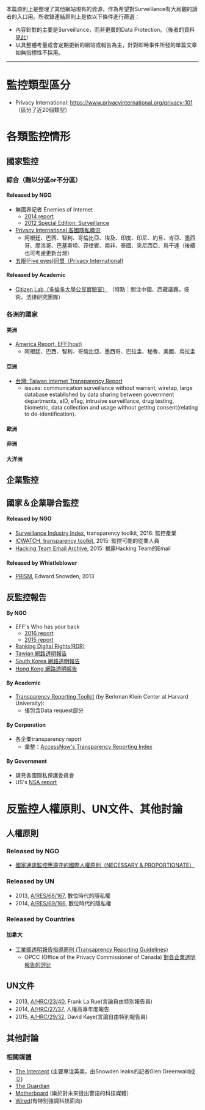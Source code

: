 本篇原則上是整理了其他網站現有的資源，作為希望對Surveillance有大局觀的讀者的入口用。所收錄連結原則上是依以下條件進行篩選：
- 內容針對的主要是Surveillance，而非更廣的Data Protection。（後者的資料[見此](https://github.com/hmsyuan/RtP/blob/master/Protection.md)）
- 以具整體考量或會定期更新的網站或報告為主，針對即時事件所發的單篇文章如無指標性不採用。


---

# 監控類型區分
- Privacy International: https://www.privacyinternational.org/privacy-101 （區分了近20個類型）
# 各類監控情形

## 國家監控
### 綜合（難以分區or不分區）
#### Released by NGO
- 無國界記者 Enemies of Internet
    - [2014 report](http://12mars.rsf.org/2014-en/)
    - [2012 Special Edition: Surveillance](http://surveillance.rsf.org/en/)
- [Privacy International 各國隱私概況](https://www.privacyinternational.org/reports/state-of-privacy)
	- 阿根廷、巴西、智利、哥倫比亞、埃及、印度、印尼、約旦、肯亞、墨西哥、摩洛哥、巴基斯坦、菲律賓、南非、泰國、突尼西亞、烏干達（後續也可考慮更新台灣）
- [五眼(Five eyes)同盟（Privacy International)](https://www.privacyinternational.org/node/51)
#### Released by Academic
- [Citizen Lab（多倫多大學公民實驗室）](http://citizenlab.org/) （特點：關注中國、西藏議題，技術、法律研究團隊）

### 各洲的國家

#### 美洲
- [America Report, EFF(host)](https://necessaryandproportionate.org/americas-reports)
	- 阿根廷、巴西、智利、哥倫比亞、墨西哥、巴拉圭、秘魯、美國、烏拉圭
#### 亞洲
- [台灣: Taiwan Internet Transparency Report](https://www.tahr.org.tw/transparency/)
    - issues: communication surveillance without warrant, wiretap, large database established by data sharing between government departments, eID, eTag, intrusive surveillance, drug testing, biometric, data collection and usage without getting consent(relating to de-identification).

#### 歐洲

#### 非洲

#### 大洋洲


## 企業監控



## 國家＆企業聯合監控
#### Released by NGO
- [Surveillance Industry Index]( https://sii.transparencytoolkit.org/), transparency toolkit, 2016: 監控產業
- [ICWATCH, transparency toolkit](https://transparencytoolkit.org/icwatch/), 2015: 監控可能的從業人員
- [Hacking Team Email Archive]( https://transparencytoolkit.org/hacking-team-email-archive/), 2015: 揭露Hacking Team的Email

#### Released by Whistleblower
- [PRISM](https://nsa.gov1.info/dni/prism.html), Edward Snowden, 2013
## 反監控報告

#### By NGO
- EFF's Who has your back
    - [2016 report](https://www.eff.org/who-has-your-back-2016 ) 
    - [2015 report](https://www.eff.org/who-has-your-back-government-data-requests-2015)
- [Ranking Digital Rights(RDR)](https://rankingdigitalrights.org/)	
- [Tawian 網路透明報告](http://transparency.tahr.org.tw/TITR_Report_2015.pdf)
- [South Korea 網路透明報告](http://transparency.kr/?ckattempt=1)
- [Hong Kong 網路透明報告](http://transparency.jmsc.hku.hk/)

#### By Academic
- [Transparency Reporting Toolkit](https://cyber.harvard.edu/publications/2016/transparency_memos) (by Berkman Klein Center at Harvard University): 
   - 僅包含Data request部分

#### By Corporation
- 各企業transparency report
    - 彙整：[AccessNow's Transparency Reporting Index](https://www.accessnow.org/transparency-reporting-index/ )

#### By Government
- 請見各國隱私保護委員會
- US's [NSA report](https://www.nsa.gov/about/civil-liberties/reports/)

# 反監控人權原則、UN文件、其他討論

## 人權原則

### Released by NGO
- [國家通訊監控應遵守的國際人權原則（NECESSARY & PROPORTIONATE）](https://necessaryandproportionate.org/)
### Released by UN
- 2013, [A/RES/68/167](http://www.un.org/en/ga/search/view_doc.asp?symbol=A/RES/68/167), 數位時代的隱私權
- 2014, [A/RES/69/166](http://www.un.org/en/ga/search/view_doc.asp?symbol=A/RES/69/166), 數位時代的隱私權 

### Released by Countries
#### 加拿大
- [工業部透明報告指導原則 (Transaprency Reporting Guidelines)](http://www.ic.gc.ca/eic/site/smt-gst.nsf/eng/sf11057.html)
    - OPCC (Office of the Privacy Commissioner of Canada) [對各企業透明報告的評比](https://www.priv.gc.ca/en/opc-actions-and-decisions/research/explore-privacy-research/2015/transp_201506/)

## UN文件
- 2013, [A/HRC/23/40](http://www.ohchr.org/Documents/HRBodies/HRCouncil/RegularSession/Session23/A.HRC.23.40_EN.pdf), Frank La Rue(言論自由特別報告員)
- 2014, [A/HRC/27/37](http://www.ohchr.org/EN/HRBodies/HRC/RegularSessions/Session27/Documents/A.HRC.27.37_en.pdf), 人權高專年度報告
- 2015, [A/HRC/29/32](http://ap.ohchr.org/documents/dpage_e.aspx?si=A/HRC/29/32), David Kaye(言論自由特別報告員)



## 其他討論
### 相關媒體
- [The Intercept](https://theintercept.com/) (主要專注英美，由Snowden leaks的記者Glen Greenwald成立)
- [The Guardian](https://www.theguardian.com/international (衛報))
- [Motherboard](https://motherboard.vice.com/en_us) (樂於對未來提出警語的科技媒體）
- [Wired](https://www.wired.com/ )(有特別強調科技面向)
